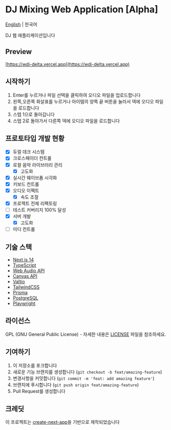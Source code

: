 # DJ Mixing Web Application [Alpha]

[English](README.en.md) | 한국어

DJ 웹 애플리케이션입니다

## Preview

[https://wdj-delta.vercel.app](https://wdj-delta.vercel.app)

## 시작하기

1. Enter를 누르거나 파일 선택을 클릭하여 오디오 파일을 업로드합니다
2. 왼쪽,오른쪽 화살표를 누르거나 아이템의 양쪽 끝 버튼을 눌러서 덱에 오디오 파일을 로드합니다
3. 스텝 1으로 돌아갑니다
4. 스텝 2로 돌아가서 다른쪽 덱에 오디오 파일을 로드합니다

## 프로토타입 개발 현황

- [x] 듀얼 데크 시스템
- [x] 크로스페이더 컨트롤
- [x] 로컬 음악 라이브러리 관리
  - [x] 고도화
- [x] 실시간 웨이브폼 시각화
- [x] 키보드 컨트롤
- [x] 오디오 이펙트
  - [x] 속도 조절
- [x] 프로젝트 전체 리팩토링
- [ ] 테스트 커버리지 100% 달성
- [x] 서버 개발
  - [x] 고도화
- [ ] 미디 컨트롤

## 기술 스택

-   [Next.js 14](https://nextjs.org/)
-   [TypeScript](https://www.typescriptlang.org/)
-   [Web Audio API](https://developer.mozilla.org/ko/docs/Web/API/Web_Audio_API)
-   [Canvas API](https://developer.mozilla.org/en-US/docs/Web/API/Canvas_API)
-   [Valtio](https://github.com/pmndrs/valtio)
-   [TailwindCSS](https://tailwindcss.com/)
-   [Prisma](https://www.prisma.io)
-   [PostgreSQL](https://www.postgresql.org)
-   [Playwright](https://playwright.dev)

## 라이선스

GPL (GNU General Public License) - 자세한 내용은 [LICENSE](LICENSE) 파일을 참조하세요.

## 기여하기

1. 이 저장소를 포크합니다
2. 새로운 기능 브랜치를 생성합니다 (`git checkout -b feat/amazing-feature`)
3. 변경사항을 커밋합니다 (`git commit -m 'feat: add amazing feature'`)
4. 브랜치에 푸시합니다 (`git push origin feat/amazing-feature`)
5. Pull Request를 생성합니다

## 크레딧

이 프로젝트는 [create-next-app](https://github.com/vercel/next.js/tree/canary/packages/create-next-app)을 기반으로 제작되었습니다
